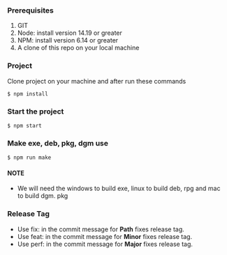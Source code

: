 ### Prerequisites

1. GIT
1. Node: install version 14.19 or greater
1. NPM: install version 6.14 or greater
1. A clone of this repo on your local machine

### Project
Clone project on your machine and after run these commands

`$ npm install`

### Start the project
`$ npm start`


### Make exe, deb, pkg, dgm use
`$ npm run make`
#### NOTE
* We will need the windows to build exe, linux to build deb, rpg and mac to build dgm. pkg

### Release Tag 
* Use fix: in the commit message for **Path** fixes release tag.
* Use feat: in the commit message for **Minor** fixes release tag.
* Use perf: in the commit message for **Major** fixes release tag.